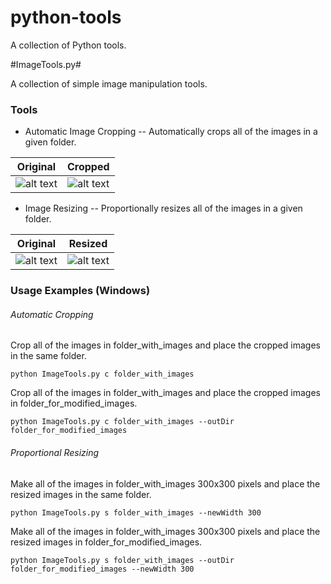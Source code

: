 python-tools
=============

A collection of Python tools.

#ImageTools.py#

A collection of simple image manipulation tools.

### Tools ###

* Automatic Image Cropping -- Automatically crops all of the images in a given folder.

Original             |  Cropped
:-------------------------:|:-------------------------:
![alt text](https://raw.githubusercontent.com/cstothart/python-tools/master/C04.bmp "Original Image")  |  ![alt text](https://raw.githubusercontent.com/cstothart/python-tools/master/C04_cropped.bmp "Cropped Image")

* Image Resizing -- Proportionally resizes all of the images in a given folder.

Original             |  Resized
:-------------------------:|:-------------------------:
![alt text](https://raw.githubusercontent.com/cstothart/python-tools/master/C04.bmp "Original Image")  |  ![alt text](https://raw.githubusercontent.com/cstothart/python-tools/master/C04_resized.bmp "Resized Image")

### Usage Examples (Windows) ###

###### Automatic Cropping ######

Crop all of the images in folder_with_images and place the cropped images in the same folder.
```
python ImageTools.py c folder_with_images
```

Crop all of the images in folder_with_images and place the cropped images in folder_for_modified_images.
```
python ImageTools.py c folder_with_images --outDir folder_for_modified_images
```

###### Proportional Resizing ######

Make all of the images in folder_with_images 300x300 pixels and place the resized images in the same folder.
```
python ImageTools.py s folder_with_images --newWidth 300
```

Make all of the images in folder_with_images 300x300 pixels and place the resized images in folder_for_modified_images.
```
python ImageTools.py s folder_with_images --outDir folder_for_modified_images --newWidth 300
```